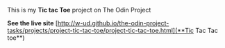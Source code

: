 This is my **Tic tac Toe** project on The Odin Project

**See the live site**
[http://w-ud.github.io/the-odin-project-tasks/projects/project-tic-tac-toe/project-tic-tac-toe.html](**Tic Tac Tac toe**)
